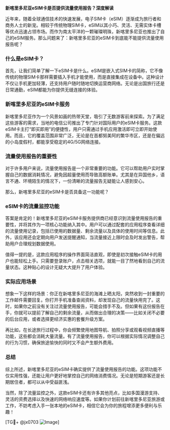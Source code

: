 **新喀里多尼亚eSIM卡是否提供流量使用报告？深度解读**

近年来，随着全球通信技术的快速发展，电子SIM卡（eSIM）逐渐成为旅行者和商务人士的新宠。相较于传统物理SIM卡，eSIM以其小巧、灵活、无需实体卡槽等优点迅速占领市场。而作为南太平洋的一颗璀璨明珠，新喀里多尼亚也推出了自己的eSIM服务。那么问题来了：新喀里多尼亚的eSIM卡到底能不能提供流量使用报告呢？

### 什么是eSIM卡？
首先，让我们简单了解一下eSIM卡是什么。eSIM是嵌入式SIM卡的简称，它不像传统的物理SIM卡那样需要插入手机才能使用，而是直接集成在设备中。这种设计不仅让手机更加轻薄，还支持用户随时随地切换运营商网络。无论是出国旅行还是日常通勤，eSIM都能为你提供无缝连接的体验。

### 新喀里多尼亚的eSIM卡服务
新喀里多尼亚作为一个风景如画的热带天堂，吸引了无数游客前来探索。为了满足这些游客的需求，当地的电信公司推出了专门针对国际用户的eSIM卡服务。这款eSIM卡主打“即买即用”的便捷性，用户只需通过手机应用激活即可立即开始使用。而且，它的覆盖范围非常广泛，无论是在首都努美阿的繁华市区，还是在偏远的小岛度假村，都能享受稳定的4G/5G网络连接。

### 流量使用报告的重要性
对于许多用户来说，流量使用报告是一个非常重要的功能。它可以帮助用户实时掌握自己的数据消耗情况，避免因超量使用而导致高额账单。尤其是在异国他乡，语言不通、环境陌生的情况下，一份清晰的流量报告无疑能让人感到安心。

那么，新喀里多尼亚的eSIM卡是否具备这一功能呢？

### eSIM卡的流量监控功能
答案是肯定的！新喀里多尼亚的eSIM卡服务提供商已经意识到流量使用报告的重要性，并将其作为一项核心功能纳入其中。用户可以通过配套的应用程序查看详细的流量使用记录，包括已使用的数据量、剩余流量以及具体的使用时间等信息。此外，该应用还会定期向用户发送提醒通知，当流量接近上限时会及时发出警告，帮助用户合理规划数据使用。

值得一提的是，这款应用程序的操作界面简洁直观，即使是初次接触eSIM卡的用户也能轻松上手。只需要登录账户，点击相关选项，就能一目了然地看到自己的流量状态。这种贴心的设计无疑大大提升了用户体验。

### 实际应用场景
想象一下这样的场景：你正在新喀里多尼亚的海滩上晒太阳，突然收到一封重要的工作邮件需要回复。你打开手机准备查阅资料，却发现自己的流量快用完了。这时，如果你之前没有关注过流量使用报告，可能会措手不及。但如果有这份报告在手，你就可以提前了解自己的剩余流量，从而做出合理的决策——比如关闭不必要的后台应用，或者选择更经济实惠的套餐升级方案。

再比如，在长途旅行过程中，你会频繁使用地图导航、拍照分享或观看视频直播等功能，这些都会消耗大量流量。有了流量使用报告，你可以根据实际情况调整自己的行为习惯，确保旅途愉快的同时又不会产生额外费用。

### 总结
综上所述，新喀里多尼亚的eSIM卡确实提供了流量使用报告的功能。这项功能不仅实用性强，还能让用户更好地掌控自己的网络消费情况。无论是短期游客还是长期居住者，都可以从中受益匪浅。

当然，除了流量监控之外，这款eSIM卡还有许多其他亮点，比如多国漫游支持、灵活的资费选择以及快速的网络响应速度等。如果你计划前往新喀里多尼亚旅游或工作，不妨考虑入手一张本地的eSIM卡，相信它会为你的旅程增添更多便利与乐趣！

[TG💪+ @jx0703 ![Image](https://github.com/user-attachments/assets/dbca1d08-cadb-493c-b0ec-ad6f7a83f270)]